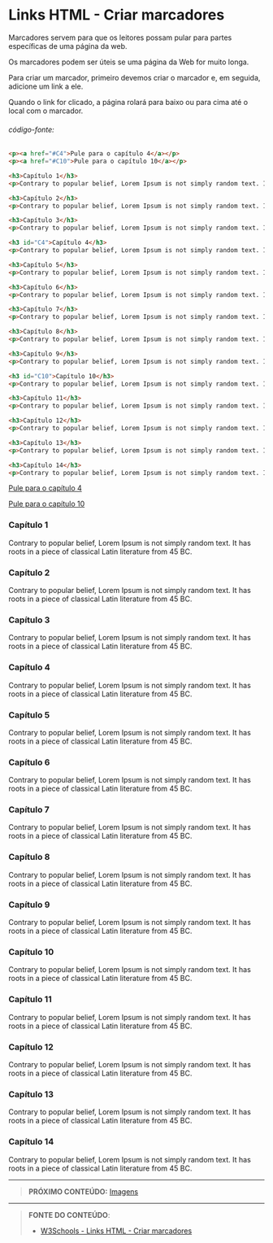 # Links HTML - Criar marcadores

Marcadores servem para que os leitores possam pular para partes específicas de uma página da web.

Os marcadores podem ser úteis se uma página da Web for muito longa.

Para criar um marcador, primeiro devemos criar o marcador e, em seguida, adicione um link a ele.

Quando o link for clicado, a página rolará para baixo ou para cima até o local com o marcador.

###### código-fonte:

``` html
<p><a href="#C4">Pule para o capítulo 4</a></p>
<p><a href="#C10">Pule para o capítulo 10</a></p>

<h3>Capítulo 1</h3>
<p>Contrary to popular belief, Lorem Ipsum is not simply random text. It has roots in a piece of classical Latin literature from 45 BC.</p>

<h3>Capítulo 2</h3>
<p>Contrary to popular belief, Lorem Ipsum is not simply random text. It has roots in a piece of classical Latin literature from 45 BC.</p>

<h3>Capítulo 3</h3>
<p>Contrary to popular belief, Lorem Ipsum is not simply random text. It has roots in a piece of classical Latin literature from 45 BC.</p>

<h3 id="C4">Capítulo 4</h3>
<p>Contrary to popular belief, Lorem Ipsum is not simply random text. It has roots in a piece of classical Latin literature from 45 BC.</p>

<h3>Capítulo 5</h3>
<p>Contrary to popular belief, Lorem Ipsum is not simply random text. It has roots in a piece of classical Latin literature from 45 BC.</p>

<h3>Capítulo 6</h3>
<p>Contrary to popular belief, Lorem Ipsum is not simply random text. It has roots in a piece of classical Latin literature from 45 BC.</p>

<h3>Capítulo 7</h3>
<p>Contrary to popular belief, Lorem Ipsum is not simply random text. It has roots in a piece of classical Latin literature from 45 BC.</p>

<h3>Capítulo 8</h3>
<p>Contrary to popular belief, Lorem Ipsum is not simply random text. It has roots in a piece of classical Latin literature from 45 BC.</p>

<h3>Capítulo 9</h3>
<p>Contrary to popular belief, Lorem Ipsum is not simply random text. It has roots in a piece of classical Latin literature from 45 BC.</p>

<h3 id="C10">Capítulo 10</h3>
<p>Contrary to popular belief, Lorem Ipsum is not simply random text. It has roots in a piece of classical Latin literature from 45 BC.</p>

<h3>Capítulo 11</h3>
<p>Contrary to popular belief, Lorem Ipsum is not simply random text. It has roots in a piece of classical Latin literature from 45 BC.</p>

<h3>Capítulo 12</h3>
<p>Contrary to popular belief, Lorem Ipsum is not simply random text. It has roots in a piece of classical Latin literature from 45 BC.</p>

<h3>Capítulo 13</h3>
<p>Contrary to popular belief, Lorem Ipsum is not simply random text. It has roots in a piece of classical Latin literature from 45 BC.</p>

<h3>Capítulo 14</h3>
<p>Contrary to popular belief, Lorem Ipsum is not simply random text. It has roots in a piece of classical Latin literature from 45 BC.</p>
```



<p><a href="#C4">Pule para o capítulo 4</a></p>
<p><a href="#C10">Pule para o capítulo 10</a></p>

<h3>Capítulo 1</h3>
<p>Contrary to popular belief, Lorem Ipsum is not simply random text. It has roots in a piece of classical Latin literature from 45 BC.</p>

<h3>Capítulo 2</h3>
<p>Contrary to popular belief, Lorem Ipsum is not simply random text. It has roots in a piece of classical Latin literature from 45 BC.</p>

<h3>Capítulo 3</h3>
<p>Contrary to popular belief, Lorem Ipsum is not simply random text. It has roots in a piece of classical Latin literature from 45 BC.</p>

<h3 id="C4">Capítulo 4</h3>
<p>Contrary to popular belief, Lorem Ipsum is not simply random text. It has roots in a piece of classical Latin literature from 45 BC.</p>

<h3>Capítulo 5</h3>
<p>Contrary to popular belief, Lorem Ipsum is not simply random text. It has roots in a piece of classical Latin literature from 45 BC.</p>

<h3>Capítulo 6</h3>
<p>Contrary to popular belief, Lorem Ipsum is not simply random text. It has roots in a piece of classical Latin literature from 45 BC.</p>

<h3>Capítulo 7</h3>
<p>Contrary to popular belief, Lorem Ipsum is not simply random text. It has roots in a piece of classical Latin literature from 45 BC.</p>

<h3>Capítulo 8</h3>
<p>Contrary to popular belief, Lorem Ipsum is not simply random text. It has roots in a piece of classical Latin literature from 45 BC.</p>

<h3>Capítulo 9</h3>
<p>Contrary to popular belief, Lorem Ipsum is not simply random text. It has roots in a piece of classical Latin literature from 45 BC.</p>

<h3 id="C10">Capítulo 10</h3>
<p>Contrary to popular belief, Lorem Ipsum is not simply random text. It has roots in a piece of classical Latin literature from 45 BC.</p>

<h3>Capítulo 11</h3>
<p>Contrary to popular belief, Lorem Ipsum is not simply random text. It has roots in a piece of classical Latin literature from 45 BC.</p>

<h3>Capítulo 12</h3>
<p>Contrary to popular belief, Lorem Ipsum is not simply random text. It has roots in a piece of classical Latin literature from 45 BC.</p>

<h3>Capítulo 13</h3>
<p>Contrary to popular belief, Lorem Ipsum is not simply random text. It has roots in a piece of classical Latin literature from 45 BC.</p>

<h3>Capítulo 14</h3>
<p>Contrary to popular belief, Lorem Ipsum is not simply random text. It has roots in a piece of classical Latin literature from 45 BC.</p>

***

> **PRÓXIMO CONTEÚDO:** [Imagens](conteudo/05-imagens)

***


> **FONTE DO CONTEÚDO**:
>
> - [W3Schools - Links HTML - Criar marcadores](https://www.w3schools.com/html/html_links_bookmarks.asp)